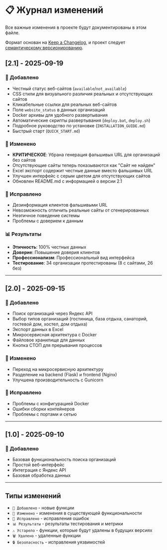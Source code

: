 # 📋 Журнал изменений

Все важные изменения в проекте будут документированы в этом файле.

Формат основан на [Keep a Changelog](https://keepachangelog.com/ru/1.0.0/),
и проект следует [семантическому версионированию](https://semver.org/lang/ru/).

## [2.1] - 2025-09-19

### 🚀 Добавлено
- Честный статус веб-сайтов (`available`/`not_available`)
- CSS стили для визуального различия реальных и отсутствующих сайтов
- Кликабельные ссылки для реальных веб-сайтов
- Поле `website_status` в данных организаций
- Docker архивы для удобного развертывания
- Автоматические скрипты развертывания (`deploy.bat`, `deploy.sh`)
- Подробное руководство по установке (`INSTALLATION_GUIDE.md`)
- Быстрый старт (`QUICK_START.md`)

### 🔧 Изменено
- **КРИТИЧЕСКОЕ**: Убрана генерация фальшивых URL для организаций без сайтов
- Отсутствующие сайты теперь показываются как "Сайт не найден"
- Excel экспорт содержит честные данные вместо фальшивых URL
- Улучшен интерфейс с серым цветом для отсутствующих сайтов
- Обновлен README.md с информацией о версии 2.1

### 🐛 Исправлено
- Дезинформация клиентов фальшивыми URL
- Невозможность отличить реальные сайты от сгенерированных
- Неэтичное поведение системы
- Проблемы с доверием к данным

### 📊 Результаты
- **Этичность**: 100% честных данных
- **Доверие**: Повышение доверия клиентов
- **Профессионализм**: Профессиональный вид интерфейса
- **Тестирование**: 34 организации протестированы (8 с сайтами, 26 без)

---

## [2.0] - 2025-09-15

### 🚀 Добавлено
- Поиск организаций через Яндекс API
- Выбор типов организаций (гостиница, база отдыха, санаторий, гостевой дом, хостел, дом отдыха)
- Экспорт данных в Excel
- Микросервисная архитектура с Docker
- Файловое хранилище для данных
- Кнопка СТОП для прерывания процессов

### 🔧 Изменено
- Переход на микросервисную архитектуру
- Разделение на backend (Flask) и frontend (Nginx)
- Улучшена производительность с Gunicorn

### 🐛 Исправлено
- Проблемы с конфигурацией Docker
- Ошибки сборки контейнеров
- Проблемы с портами и сетью

---

## [1.0] - 2025-09-10

### 🚀 Добавлено
- Базовая функциональность поиска организаций
- Простой веб-интерфейс
- Интеграция с Яндекс API
- Базовая обработка данных

---

## Типы изменений

- `🚀 Добавлено` - новые функции
- `🔧 Изменено` - изменения в существующей функциональности
- `🐛 Исправлено` - исправления ошибок
- `📊 Результаты` - результаты тестирования и метрики
- `⚠️ Устарело` - функции, которые будут удалены в будущих версиях
- `🗑️ Удалено` - удаленные функции
- `🔒 Безопасность` - исправления уязвимостей
